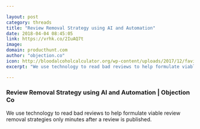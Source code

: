 ```yaml
---

layout: post
category: threads
title: "Review Removal Strategy using AI and Automation"
date: 2018-04-04 08:45:05
link: https://vrhk.co/2IuAQ7t
image: 
domain: producthunt.com
author: "objection.co"
icon: http://bloodalcoholcalculator.org/wp-content/uploads/2017/12/favicon%20(1).ico
excerpt: "We use technology to read bad reviews to help formulate viable review removal strategies only minutes after a review is published."

---
```


### Review Removal Strategy using AI and Automation | Objection Co

We use technology to read bad reviews to help formulate viable review removal strategies only minutes after a review is published.